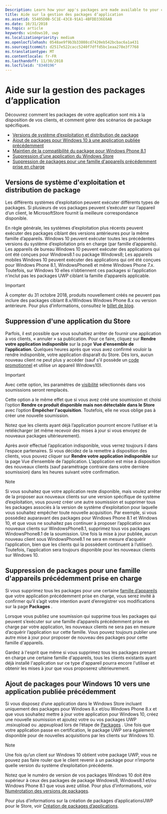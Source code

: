 ```yaml
---
Description: Learn how your app's packages are made available to your customers, and how to manage specific package scenarios.
title: Aide sur la gestion des packages d’application
ms.assetid: 55405D0B-5C1E-43C8-91A1-4BFDD336E6AB
ms.date: 10/31/2018
ms.topic: article
keywords: windows10, uwp
ms.localizationpriority: medium
ms.openlocfilehash: 0548ae9f9b3b33808cd7420eb542bcbac6a1a431
ms.sourcegitcommit: d2517e522cacc5240f7dffd5bc1eaa278e3f7768
ms.translationtype: MT
ms.contentlocale: fr-FR
ms.lasthandoff: 11/30/2018
ms.locfileid: "8340196"
---
```

# <a name="guidance-for-app-package-management"></a>Aide sur la gestion des packages d’application

Découvrez comment les packages de votre application sont mis à la disposition de vos clients, et comment gérer des scénarios de package spécifiques.

-   [Versions de système d’exploitation et distribution de package](#os-versions-and-package-distribution)
-   [Ajout de packages pour Windows 10 à une application publiée précédemment](#adding-packages-for-windows-10-to-a-previously-published-app)
-   [Maintien de la compatibilité du package pour Windows Phone 8.1](#maintaining-package-compatibility-for-windows-phone-81)
-   [Suppression d'une application du Windows Store](#removing-an-app-from-the-store)
-   [Suppression de packages pour une famille d'appareils précédemment prise en charge](#removing-packages-for-a-previously-supported-device-family)


## <a name="os-versions-and-package-distribution"></a>Versions de système d'exploitation et distribution de package

Les différents systèmes d’exploitation peuvent exécuter différents types de packages. Si plusieurs de vos packages peuvent s’exécuter sur l’appareil d’un client, le MicrosoftStore fournit la meilleure correspondance disponible.

En règle générale, les systèmes d’exploitation plus récents peuvent exécuter des packages ciblant des versions antérieures pour la même famille d’appareils. Windows 10 peuvent exécuter toutes les précédentes versions du système d’exploitation pris en charge (par famille d’appareils). Les appareils de bureau Windows 10 peuvent exécuter des applications qui ont été conçues pour Windows8.1 ou package Windows8; Les appareils mobiles Windows 10 peuvent exécuter des applications qui ont été conçues pour Windows Phone 8.1, WindowsPhone8 et même Windows Phone 7.x. Toutefois, sur Windows 10 elles n’obtiennent ces packages si l’application n’inclut pas les packages UWP ciblant la famille d’appareils applicable.

> [!IMPORTANT]
> À compter du 31 octobre 2018, produits nouvellement créés ne peuvent pas inclure des packages ciblant 8.x/Windows Windows Phone 8.x ou version antérieure. Pour plus d’informations, consultez le [billet de blog](https://blogs.windows.com/buildingapps/2018/08/20/important-dates-regarding-apps-with-windows-phone-8-x-and-earlier-and-windows-8-8-1-packages-submitted-to-microsoft-store/).


## <a name="removing-an-app-from-the-store"></a>Suppression d'une application du Store

Parfois, il est possible que vous souhaitiez arrêter de fournir une application à vos clients, « annuler » sa publication. Pour ce faire, cliquez sur **Rendre votre application indisponible** sur la page **Vue d’ensemble de l’application**. Quelques heures après que vous avez confirmé vouloir la rendre indisponible, votre application disparaît du Store. Dès lors, aucun nouveau client ne peut plus y accéder (sauf s'il possède un [code promotionnel](generate-promotional-codes.md) et utilise un appareil Windows10).

> [!IMPORTANT]
> Avec cette option, les paramètres de [visibilité](choose-visibility-options.md#discoverability) sélectionnés dans vos soumissions seront remplacés. 

Cette option a le même effet que si vous avez créé une soumission et choisi l’option **Rendre ce produit disponible mais non détectable dans le Store** avec l’option **Empêcher l'acquisition**. Toutefois, elle ne vous oblige pas à créer une nouvelle soumission.

Notez que les clients ayant déjà l’application pourront encore l’utiliser et la retélécharger (et même recevoir des mises à jour si vous envoyez de nouveaux packages ultérieurement).

Après avoir effectué l’application indisponible, vous verrez toujours il dans l’espace partenaires. Si vous décidez de la remettre à disposition des clients, vous pouvez cliquer sur **Rendre votre application indisponible** sur la page Vue d’ensemble de l’application. L’application est mise à disposition des nouveaux clients (sauf paramétrage contraire dans votre dernière soumission) dans les heures suivant votre confirmation.

> [!NOTE]
> Si vous souhaitez que votre application reste disponible, mais voulez arrêter de la proposer aux nouveaux clients sur une version spécifique de système d’exploitation, vous pouvez créer une autre soumission et supprimer tous les packages associés à la version de système d’exploitation pour laquelle vous souhaitez empêcher toute nouvelle acquisition. Par exemple, si vous possédiez auparavant des packages pour Windows Phone 8.1 et Windows 10, et que vous ne souhaitez pas continuer à proposer l’application aux nouveaux clients sur WindowsPhone8.1, supprimez tous vos packages WindowsPhone8.1 de la soumission. Une fois la mise à jour publiée, aucun nouveau client sous WindowsPhone8.1 ne sera en mesure d’acquérir l’application, bien que les clients qui la possèdent continuent à l’utiliser). Toutefois, l’application sera toujours disponible pour les nouveaux clients sur Windows 10.


## <a name="removing-packages-for-a-previously-supported-device-family"></a>Suppression de packages pour une famille d'appareils précédemment prise en charge

Si vous supprimez tous les packages pour une certaine [famille d’appareils](https://docs.microsoft.com/uwp/extension-sdks/device-families-overview) que votre application précédemment prise en charge, vous serez invité à confirmer qu’il s’agit votre intention avant d’enregistrer vos modifications sur la page **Packages** .

Lorsque vous publiez une soumission qui supprime tous les packages qui peuvent s’exécuter sur une famille d’appareils précédemment prise en charge par votre application, les nouveaux clients ne sera pas en mesure d’acquérir l’application sur cette famille. Vous pouvez toujours publier une autre mise à jour pour proposer de nouveau des packages pour cette famille d'appareils.

Gardez à l'esprit que même si vous supprimez tous les packages prenant en charge une certaine famille d'appareils, tous les clients existants ayant déjà installé l'application sur ce type d'appareil pourra encore l'utiliser et obtenir les mises à jour que vous proposerez ultérieurement.


<a name="adding-packages-for-windows-10-to-a-previously-published-app"></a>

## <a name="adding-packages-for-windows10-to-a-previously-published-app"></a>Ajout de packages pour Windows 10 vers une application publiée précédemment

Si vous disposez d’une application dans le Windows Store incluant uniquement des packages pour Windows 8.x et/ou Windows Phone 8.x et que vous souhaitez mettre à jour votre application pour Windows 10, créez une nouvelle soumission et ajoutez votre ou vos packages UWP .msixupload ou .appxupload lors de l’étape de [Packages](upload-app-packages.md) . Une fois que votre application passe en certification, le package UWP sera également disponible pour de nouvelles acquisitions par les clients sur Windows 10.

> [!NOTE]
> Une fois qu’un client sur Windows 10 obtient votre package UWP, vous ne pouvez pas faire rouler que le client revenir à un package pour n’importe quelle version du système d’exploitation précédente. 

Notez que le numéro de version de vos packages Windows 10 doit être supérieur à ceux des packages de package Windows8, Windows8.1 et/ou Windows Phone 8.1 que vous avez utilisé. Pour plus d’informations, voir [Numérotation des versions de packages](package-version-numbering.md).

Pour plus d’informations sur la création de packages d’applicationsUWP pour le Store, voir [Création de packages d’applications](../packaging/index.md).

